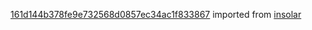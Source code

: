 [161d144b378fe9e732568d0857ec34ac1f833867](https://github.com/insolar/insolar/commit/161d144b378fe9e732568d0857ec34ac1f833867) imported from [insolar](https://github.com/insolar/insolar)
